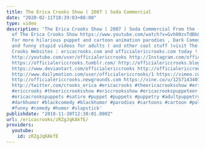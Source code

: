 ```yaml
---
title: The Erica Crooks Show ( 2007 ) Soda Commercial
date: "2020-02-11T18:39:03+08:00"
type: video
description: 'The Erica Crooks Show ( 2007 ) Soda Commercial From the ( 2007 ) Season
  of The Erica Crooks Show https://www.youtube.com/watch?v=Gvh00zvTdBk&list=PLJLbzpbdP5rmaDDy9dEbI4ZPRaNchr-sC
  For more hilarious puppet and cartoon animation parodies , Dark Comedy humor , satires
  and funny stupid videos for adults ( and other cool stuff )visit The Official Erica
  Crooks Websites : ericacrooks.com and officialericcrooks.com today ! http://facebook.com/officialericcrooks
  http://youtube.com/user/officialericcrooks http://Instagram.com/officialericcrooks/
  https://officialericcrooks.tumblr.com/ http://officialericcrooks.blogspot.com/ https://officialericcrooks.wordpress.com
  https://www.deviantart.com/officialericcrooks http://officialericcrooks.newgrounds.com/follow
  http://www.dailymotion.com/user/officialericcrooks/1 https://vimeo.com/officialericcrooks
  http://officialericcrooks.newgrounds.com https://vine.co/u/1257143407999610880 https://www.pinterest.com/officialec1/
  http://twitter.com/crooks_erica #ericacrooks #theericacrooksshow #ericacrooksshow
  #ericcrooks #theericcrooksshow #ericcrooksshow #ericacrookspuppeteer #ericacrookspuppet
  #ericacrookspuppets #satire #puppet #puppets #puppetry #adultpuppetry #darkcomedy
  #darkhumor #blackcomedy #blackhumor #parodies #cartoons #cartoon #politicalsatire
  #funny #comedy #humor #slapstick'
publishdate: "2018-11-30T12:38:01.000Z"
url: /ericacrooks/zRZgJqKAkfE/
providers:
  youtube:
    id: zRZgJqKAkfE
---
```

